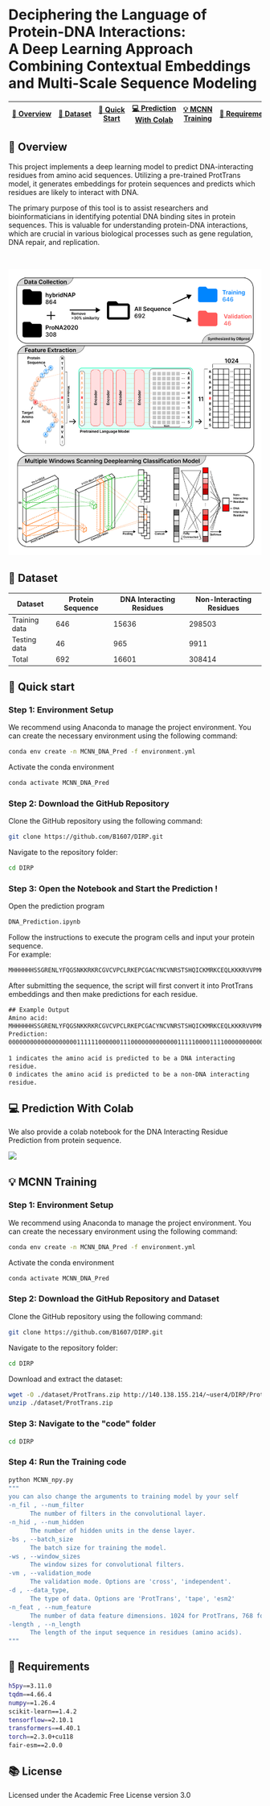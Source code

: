 # Deciphering the Language of Protein-DNA Interactions:<br> A Deep Learning Approach Combining Contextual Embeddings and Multi-Scale Sequence Modeling
|[ 🧬&nbsp;Overview](#Overview) |[📃&nbsp;Dataset](#Dataset) |[ 🚀&nbsp;Quick Start](#quickstart) | [ 💻&nbsp;Prediction With Colab](#colab)| [ 💡&nbsp;MCNN Training](#train)|[ 💾&nbsp;Requirements](#Requirements)|[ 📚&nbsp;License](#License)|
|-------------------------------|-----------------------------|------------------------------------|------------------------------------------|---------------------------------|---------------------|---------------|
## 🧬&nbsp;Overview <a name="Overview"></a>
This project implements a deep learning model to predict DNA-interacting residues from amino acid sequences. Utilizing a pre-trained ProtTrans model, it generates embeddings for protein sequences and predicts which residues are likely to interact with DNA.

The primary purpose of this tool is to assist researchers and bioinformaticians in identifying potential DNA binding sites in protein sequences. This is valuable for understanding protein-DNA interactions, which are crucial in various biological processes such as gene regulation, DNA repair, and replication.
   
<br>

![workflow](https://github.com/B1607/DIRP/blob/226a6de582f96e115c0fff30b3fd2fe4dce60ca7/other/Figure.jpg)
## 📃&nbsp;Dataset <a name="Dataset"></a>

| Dataset        | Protein Sequence | DNA Interacting Residues | Non-Interacting Residues |
|----------------|------------------|--------------------------|--------------------------|
| Training data  | 646              | 15636                    | 298503                   |
| Testing data   | 46               | 965                      | 9911                     |
| Total          | 692              | 16601                    | 308414                   |




##  🚀&nbsp;Quick start <a name="quickstart"></a>

### Step 1: Environment Setup

We recommend using Anaconda to manage the project environment. You can create the necessary environment using the following command:
```bash
conda env create -n MCNN_DNA_Pred -f environment.yml
```
Activate the conda environment
```bash
conda activate MCNN_DNA_Pred
```
### Step 2: Download the GitHub Repository

Clone the GitHub repository using the following command:
```bash
git clone https://github.com/B1607/DIRP.git
```
Navigate to the repository folder:
```bash
cd DIRP
```
### Step 3: Open the Notebook and Start the Prediction !

Open the prediction program
```bash
DNA_Prediction.ipynb
```
Follow the instructions to execute the program cells and input your protein sequence.
<br>For example: 
```bash
MHHHHHHSSGRENLYFQGSNKKRKRCGVCVPCLRKEPCGACYNCVNRSTSHQICKMRKCEQLKKKRVVPMKG.
```
After submitting the sequence, the script will first convert it into ProtTrans embeddings and then make predictions for each residue.
```
## Example Output
Amino acid:  MHHHHHHSSGRENLYFQGSNKKRKRCGVCVPCLRKEPCGACYNCVNRSTSHQICKMRKCEQLKKKRVVPMKG
Prediction:  000000000000000000011111100000011100000000000001111100001111000000000000

1 indicates the amino acid is predicted to be a DNA interacting residue.
0 indicates the amino acid is predicted to be a non-DNA interacting residue.
```


## 💻&nbsp;Prediction With Colab <a name="colab"></a>
We also provide a colab notebook for the DNA Interacting Residue Prediction from protein sequence.

[<img src="https://colab.research.google.com/assets/colab-badge.svg">](https://colab.research.google.com/drive/1vNAAfziLS5XYl4zm-uEZD1L28pr_rNbU?usp=sharing)

## 💡&nbsp;MCNN Training <a name="train"></a>

### Step 1: Environment Setup

We recommend using Anaconda to manage the project environment. You can create the necessary environment using the following command:
```bash
conda env create -n MCNN_DNA_Pred -f environment.yml
```
Activate the conda environment
```bash
conda activate MCNN_DNA_Pred
```
### Step 2: Download the GitHub Repository and Dataset

Clone the GitHub repository using the following command:
```bash
git clone https://github.com/B1607/DIRP.git
```
Navigate to the repository folder:
```bash
cd DIRP
```
Download and extract the dataset:
```bash
wget -O ./dataset/ProtTrans.zip http://140.138.155.214/~user4/DIRP/ProtTrans.zip
unzip ./dataset/ProtTrans.zip
```
### Step 3: Navigate to the "code" folder
```bash
cd DIRP
```
### Step 4: Run the Training code
```bash
python MCNN_npy.py
"""
you can also change the arguments to training model by your self
-n_fil , --num_filter
      The number of filters in the convolutional layer.
-n_hid , --num_hidden
      The number of hidden units in the dense layer.
-bs , --batch_size
      The batch size for training the model.
-ws , --window_sizes
      The window sizes for convolutional filters.
-vm , --validation_mode
      The validation mode. Options are 'cross', 'independent'.
-d , --data_type,
      The type of data. Options are 'ProtTrans', 'tape', 'esm2'
-n_feat , --num_feature
      The number of data feature dimensions. 1024 for ProtTrans, 768 for tape, 1280 for esm2.
-length , --n_length
      The length of the input sequence in residues (amino acids).
"""
```
      


## 💾&nbsp;Requirements <a name="requirement"></a>
```bash
h5py==3.11.0
tqdm==4.66.4
numpy==1.26.4
scikit-learn==1.4.2
tensorflow==2.10.1
transformers==4.40.1
torch==2.3.0+cu118
fair-esm==2.0.0
```

## 📚&nbsp;License <a name=" License"></a>
Licensed under the Academic Free License version 3.0
